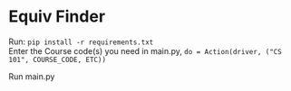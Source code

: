 # Equiv Finder  

Run: `pip install -r requirements.txt`  
Enter the Course code(s) you need in main.py, `do = Action(driver, ("CS 101", COURSE_CODE, ETC))`  

Run main.py  
